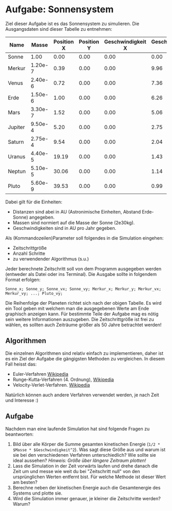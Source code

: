 Aufgabe: Sonnensystem
=====================
Ziel dieser Aufgabe ist es das Sonnensystem zu simulieren. Die Ausgangsdaten sind dieser Tabelle zu entnehmen:

| Name    | Masse   | Position X | Position Y | Geschwindigkeit X | Geschwindigkeit Y |
|---------|---------|------------|------------|-------------------|-------------------|
| Sonne   | 1.00    | 0.00       | 0.00       | 0.00              | 0.00              |
| Merkur  | 1.20e-7 | 0.39       | 0.00       | 0.00              | 9.96              |
| Venus   | 2.40e-6 | 0.72       | 0.00       | 0.00              | 7.36              |
| Erde    | 1.50e-6 | 1.00       | 0.00       | 0.00              | 6.26              |
| Mars    | 3.30e-7 | 1.52       | 0.00       | 0.00              | 5.06              |
| Jupiter | 9.50e-4 | 5.20       | 0.00       | 0.00              | 2.75              |
| Saturn  | 2.75e-4 | 9.54       | 0.00       | 0.00              | 2.04              |
| Uranus  | 4.40e-5 | 19.19      | 0.00       | 0.00              | 1.43              |
| Neptun  | 5.10e-5 | 30.06      | 0.00       | 0.00              | 1.14              |
| Pluto   | 5.60e-9 | 39.53      | 0.00       | 0.00              | 0.99              |

Dabei gilt für die Einheiten:
 * Distanzen sind abei in AU (Astronimische Einheiten, Abstand Erde-Sonne) angegeben. 
 * Massen sind normiert auf die Masse der Sonne (2e30kg).
 * Geschwindigkeiten sind in AU pro Jahr gegeben.

Als (Kommandozeilen)Parameter soll folgendes in die Simulation eingehen:

 * Zeitschrittgröße
 * Anzahl Schritte
 * zu verwendender Algorithmus (s.u.)

Jeder berechnete Zeitschritt soll von dem Programm ausgegeben werden (entweder als Datei oder ins Terminal). Die Ausgabe sollte in folgendem Format erfolgen:

    Sonne_x; Sonne_y; Sonne_vx; Sonne_vy; Merkur_x; Merkur_y; Merkur_vx; Merkur_vy; ...; Pluto_vy;

Die Reihenfolge der Planeten richtet sich nach der obigen Tabelle. Es wird ein Tool geben mit welchem man die  ausgegebenen Werte am Ende graphisch anzeigen kann. Für bestimmte Teile der Aufgabe mag es nötig sein weitere Informationen auszugeben.
Die Zeitschrittgröße ist frei zu wählen, es sollten auch Zeiträume größer als 50 Jahre betrachtet werden!

Algorithmen
-----------
Die einzelnen Algorithmen sind relativ einfach zu implementieren, daher ist es ein Ziel der Aufgabe die gängigsten Methoden zu vergleichen. In diesem Fall heisst das:

 * Euler-Verfahren [Wikipedia](https://de.wikipedia.org/wiki/Explizites_Euler-Verfahren)
 * Runge-Kutta-Verfahren (4. Ordnung), [Wikipedia](https://de.wikipedia.org/wiki/Klassisches_Runge-Kutta-Verfahren)
 * Velocity-Verlet-Verfahren. [Wikipedia](https://en.wikipedia.org/wiki/Verlet_integration#Velocity_Verlet)

Natürlich können auch andere Verfahren verwendet werden, je nach Zeit und Interesse :)

Aufgabe
-------
Nachdem man eine laufende Simulation hat sind folgende Fragen zu beantworten:

 1. Bild über alle Körper die Summe gesamten kinetischen Energie (`1/2 * $Masse * $Geschwindigkeit^2`). Was sagt diese Größe aus und warum ist sie bei den verschiedenen Verfahren unterschiedlich? Wie sollte sie ideal aussehen? _Hinweis: Größe über längere Zeitraum plotten!_
 2. Lass die Simulation in der Zeit vorwärts laufen und drehe danach die Zeit um und messe wie weit du bei "Zeitschritt null" von den ursprünglichen Werten entfernt bist. Für welche Methode ist dieser Wert am besten?
 3. Berechne neben der kinetischen Energie auch die Gesamtenergie des Systems und plotte sie.
 4. Wird die Simulation immer genauer, je kleiner die Zeitschritte werden? Warum?
